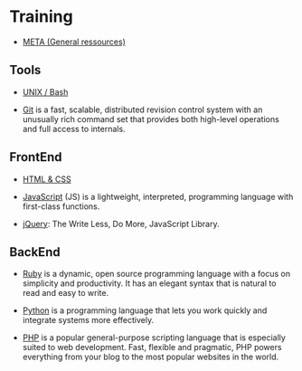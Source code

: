 # Training

* [META (General ressources)](https://github.com/simplonco/meta)

## Tools 

* [UNIX / Bash](https://github.com/simplonco/unix-bash)

* [Git](https://github.com/simplonco/git/)
  is a fast, scalable,
  distributed revision control
  system with an unusually rich
  command set that provides both
  high-level operations and full
  access to internals.

## FrontEnd

* [HTML & CSS](https://github.com/simplonco/html-css)

* [JavaScript](https://github.com/simplonco/js)
  (JS) is a lightweight, interpreted, programming language with first-class functions.

* [jQuery](https://github.com/simplonco/jquery): The Write Less, Do More, JavaScript Library.

## BackEnd

* [Ruby](https://github.com/simplonco/ruby) is a dynamic, open source programming language with a focus on simplicity and productivity. It has an elegant syntax that is natural to read and easy to write. 

* [Python](https://github.com/simplonco/python) is a programming language that lets you work quickly and integrate systems more effectively.

* [PHP](https://github.com/simplonco/php)
  is a popular general-purpose scripting language that is especially suited to web development.
  Fast, flexible and pragmatic, PHP powers everything from your blog to the most popular websites in the world.
